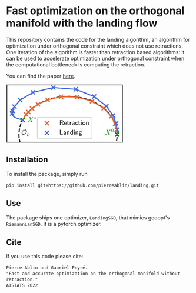 # Fast optimization on the orthogonal manifold with the landing flow


This repository contains the code for the landing algorithm, an algorithm for optimization under orthogonal constraint which does not use retractions. One iteration of the algorithm is faster than retraction based algorithms: it can be used to accelerate optimization under orthogonal constraint when the computational bottleneck is computing the retraction.

You can find the paper [here](https://arxiv.org/pdf/2102.07432.pdf).

![illustration](https://github.com/pierreablin/landing/blob/main/illustration.jpg?raw=true)


## Installation

To install the package, simply run
```
pip install git+https://github.com/pierreablin/landing.git
```

## Use

The package ships one optimizer, `LandingSGD`, that mimics geoopt's `RiemannianSGD`. It is a pytorch optimizer.

## Cite

If you use this code please cite:

    Pierre Ablin and Gabriel Peyré.
    "Fast and accurate optimization on the orthogonal manifold without retraction."
    AISTATS 2022